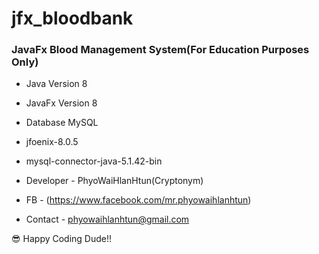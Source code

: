# jfx_bloodbank
### JavaFx Blood Management System(For Education Purposes Only)

- Java Version 8
- JavaFx Version 8
- Database MySQL
- jfoenix-8.0.5
- mysql-connector-java-5.1.42-bin

- Developer - PhyoWaiHlanHtun(Cryptonym)
- FB - (https://www.facebook.com/mr.phyowaihlanhtun)
- Contact - phyowaihlanhtun@gmail.com

:sunglasses: Happy Coding Dude!!
